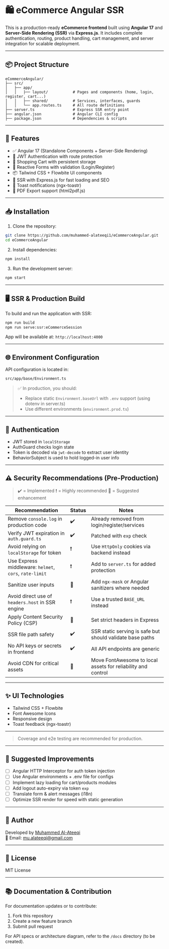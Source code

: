 
# 🛍️ eCommerce Angular SSR

This is a production-ready **eCommerce frontend** built using **Angular 17** and **Server-Side Rendering (SSR)** via **Express.js**. It includes complete authentication, routing, product handling, cart management, and server integration for scalable deployment.

---

## 📦 Project Structure

```
eCommerceAngular/
├── src/
│   ├── app/
│   │   ├── layout/           # Pages and components (home, login, register, cart...)
│   │   ├── shared/           # Services, interfaces, guards
│   │   └── app.routes.ts     # All route definitions
├── server.ts                 # Express SSR entry point
├── angular.json              # Angular CLI config
├── package.json              # Dependencies & scripts
```

---

## 🚀 Features

- ✅ Angular 17 (Standalone Components + Server-Side Rendering)
- 🔐 JWT Authentication with route protection
- 🛒 Shopping Cart with persistent storage
- 📃 Reactive Forms with validation (Login/Register)
- 📦 Tailwind CSS + Flowbite UI components
- 🔁 SSR with Express.js for fast loading and SEO
- 🔔 Toast notifications (ngx-toastr)
- 📄 PDF Export support (html2pdf.js)

---

## 📥 Installation

1. Clone the repository:

```bash
git clone https://github.com/muhammed-alateeqi1/eCommerceAngular.git
cd eCommerceAngular
```

2. Install dependencies:

```bash
npm install
```

3. Run the development server:

```bash
npm start
```

---

## 🖥️ SSR & Production Build

To build and run the application with SSR:

```bash
npm run build
npm run serve:ssr:eCommerceSession
```

App will be available at: `http://localhost:4000`

---

## 🌐 Environment Configuration

API configuration is located in:

```bash
src/app/base/Environment.ts
```

> ✅ In production, you should:
> - Replace static `Environment.baseUrl` with `.env` support (using dotenv in server.ts)
> - Use different environments (`environment.prod.ts`)

---

## 🔐 Authentication
- JWT stored in `localStorage`
- AuthGuard checks login state
- Token is decoded via `jwt-decode` to extract user identity
- BehaviorSubject is used to hold logged-in user info
---

## ⚠️ Security Recommendations (Pre-Production)

> ✔️ = Implemented
> ❗ = Highly recommended
> 🔄 = Suggested enhancement

| Recommendation | Status | Notes |
|----------------|--------|-------|
| Remove `console.log` in production code | ✔️ | Already removed from login/register/services |
| Verify JWT expiration in `auth.guard.ts` | ✔️ | Patched with `exp` check |
| Avoid relying on `localStorage` for token | ❗ | Use `HttpOnly` cookies via backend instead |
| Use Express middleware: `helmet`, `cors`, `rate-limit` | ❗ | Add to `server.ts` for added protection |
| Sanitize user inputs | 🔄 | Add `ngx-mask` or Angular sanitizers where needed |
| Avoid direct use of `headers.host` in SSR engine | ❗ | Use a trusted `BASE_URL` instead |
| Apply Content Security Policy (CSP) | 🔄 | Set strict headers in Express |
| SSR file path safety | ✔️ | SSR static serving is safe but should validate base paths |
| No API keys or secrets in frontend | ✔️ | All API endpoints are generic |
| Avoid CDN for critical assets | 🔄 | Move FontAwesome to local assets for reliability and control |

---

## ✨ UI Technologies

- Tailwind CSS + Flowbite
- Font Awesome Icons
- Responsive design
- Toast feedback (ngx-toastr)

---



> Coverage and e2e testing are recommended for production.

---

## 📌 Suggested Improvements

- [ ] Angular HTTP Interceptor for auth token injection
- [ ] Use Angular environments + .env file for configs
- [ ] Implement lazy loading for cart/products modules
- [ ] Add logout auto-expiry via token `exp`
- [ ] Translate form & alert messages (i18n)
- [ ] Optimize SSR render for speed with static generation

---

## 👤 Author

Developed by [Muhammed Al-Ateeqi](https://github.com/muhammed-alateeqi1)  
📧 Email: mu.alateeqi@gmail.com

---

## 📄 License

MIT License

---

## 📚 Documentation & Contribution

For documentation updates or to contribute:

1. Fork this repository
2. Create a new feature branch
3. Submit pull request

For API specs or architecture diagram, refer to the `/docs` directory (to be created).

